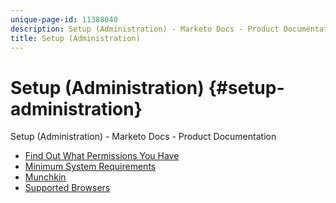 ```yaml
---
unique-page-id: 11388040
description: Setup (Administration) - Marketo Docs - Product Documentation
title: Setup (Administration)
---
```


# Setup (Administration) {#setup-administration}

Setup (Administration) - Marketo Docs - Product Documentation

* [Find Out What Permissions You Have](setup-(administration)/find-out-what-permissions-you-have.md)
* [Minimum System Requirements](setup-(administration)/minimum-system-requirements.md)
* [Munchkin](setup-(administration)/munchkin.md)
* [Supported Browsers](setup-(administration)/supported-browsers.md)

`   
`

